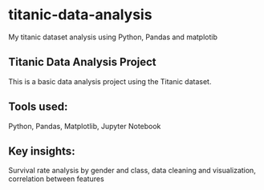 # titanic-data-analysis
My titanic dataset analysis using Python, Pandas and matplotib

## Titanic Data Analysis Project
This is a basic data analysis project using the Titanic dataset.

## Tools used:
Python, Pandas, Matplotlib, Jupyter Notebook

## Key insights:
Survival rate analysis by gender and class, data cleaning and visualization, correlation between features
